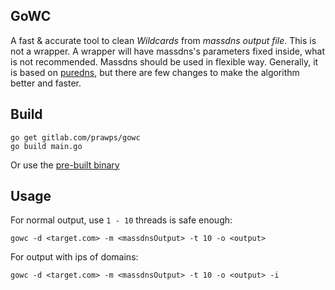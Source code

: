 ## GoWC
A fast & accurate tool to clean *Wildcards* from *massdns output file*.
This is not a wrapper. A wrapper will have massdns's parameters fixed inside, what is not recommended. Massdns should be used in flexible way.
Generally, it is based on [puredns](https://github.com/d3mondev/puredns), but there are few changes to make the algorithm better and faster.

## Build

```
go get gitlab.com/prawps/gowc
go build main.go
```

Or use the [pre-built binary](https://gitlab.com/prawps/gowc/uploads/18ef15aff8bc3ac0b2bfed7c0f0539d5/goWC)

## Usage

For normal output, use `1 - 10` threads is safe enough:
```
gowc -d <target.com> -m <massdnsOutput> -t 10 -o <output>
```

For output with ips of domains:
```
gowc -d <target.com> -m <massdnsOutput> -t 10 -o <output> -i
```




